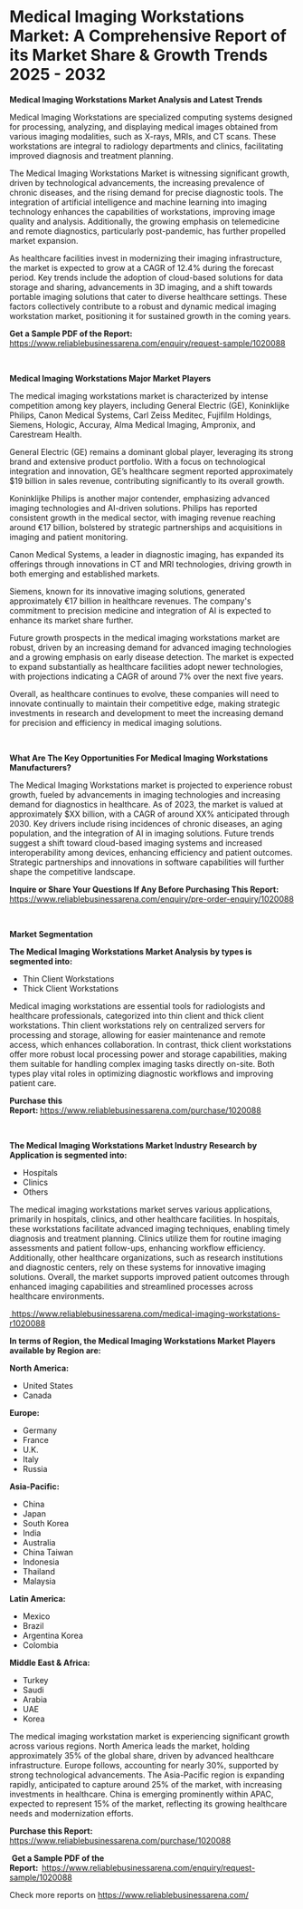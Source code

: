 <p><h1>Medical Imaging Workstations Market: A Comprehensive Report of its Market Share & Growth Trends 2025 - 2032</h1></p><p><strong>Medical Imaging Workstations Market Analysis and Latest Trends</strong></p>
<p><p>Medical Imaging Workstations are specialized computing systems designed for processing, analyzing, and displaying medical images obtained from various imaging modalities, such as X-rays, MRIs, and CT scans. These workstations are integral to radiology departments and clinics, facilitating improved diagnosis and treatment planning. </p><p>The Medical Imaging Workstations Market is witnessing significant growth, driven by technological advancements, the increasing prevalence of chronic diseases, and the rising demand for precise diagnostic tools. The integration of artificial intelligence and machine learning into imaging technology enhances the capabilities of workstations, improving image quality and analysis. Additionally, the growing emphasis on telemedicine and remote diagnostics, particularly post-pandemic, has further propelled market expansion.</p><p>As healthcare facilities invest in modernizing their imaging infrastructure, the market is expected to grow at a CAGR of 12.4% during the forecast period. Key trends include the adoption of cloud-based solutions for data storage and sharing, advancements in 3D imaging, and a shift towards portable imaging solutions that cater to diverse healthcare settings. These factors collectively contribute to a robust and dynamic medical imaging workstation market, positioning it for sustained growth in the coming years.</p></p>
<p><strong>Get a Sample PDF of the Report:&nbsp;</strong> <a href="https://www.reliablebusinessarena.com/enquiry/request-sample/1020088?utm_campaign=2945&utm_medium=2&utm_source=Github&utm_content=ia&utm_term=04032025&utm_id=medical-imaging-workstations">https://www.reliablebusinessarena.com/enquiry/request-sample/1020088</a></p>
<p>&nbsp;</p>
<p><strong>Medical Imaging Workstations Major Market Players</strong></p>
<p><p>The medical imaging workstations market is characterized by intense competition among key players, including General Electric (GE), Koninklijke Philips, Canon Medical Systems, Carl Zeiss Meditec, Fujifilm Holdings, Siemens, Hologic, Accuray, Alma Medical Imaging, Ampronix, and Carestream Health.</p><p>General Electric (GE) remains a dominant global player, leveraging its strong brand and extensive product portfolio. With a focus on technological integration and innovation, GE’s healthcare segment reported approximately $19 billion in sales revenue, contributing significantly to its overall growth.</p><p>Koninklijke Philips is another major contender, emphasizing advanced imaging technologies and AI-driven solutions. Philips has reported consistent growth in the medical sector, with imaging revenue reaching around €17 billion, bolstered by strategic partnerships and acquisitions in imaging and patient monitoring.</p><p>Canon Medical Systems, a leader in diagnostic imaging, has expanded its offerings through innovations in CT and MRI technologies, driving growth in both emerging and established markets.</p><p>Siemens, known for its innovative imaging solutions, generated approximately €17 billion in healthcare revenues. The company's commitment to precision medicine and integration of AI is expected to enhance its market share further.</p><p>Future growth prospects in the medical imaging workstations market are robust, driven by an increasing demand for advanced imaging technologies and a growing emphasis on early disease detection. The market is expected to expand substantially as healthcare facilities adopt newer technologies, with projections indicating a CAGR of around 7% over the next five years.</p><p>Overall, as healthcare continues to evolve, these companies will need to innovate continually to maintain their competitive edge, making strategic investments in research and development to meet the increasing demand for precision and efficiency in medical imaging solutions.</p></p>
<p>&nbsp;</p>
<p><strong>What Are The Key Opportunities For Medical Imaging Workstations Manufacturers?</strong></p>
<p><p>The Medical Imaging Workstations market is projected to experience robust growth, fueled by advancements in imaging technologies and increasing demand for diagnostics in healthcare. As of 2023, the market is valued at approximately $XX billion, with a CAGR of around XX% anticipated through 2030. Key drivers include rising incidences of chronic diseases, an aging population, and the integration of AI in imaging solutions. Future trends suggest a shift toward cloud-based imaging systems and increased interoperability among devices, enhancing efficiency and patient outcomes. Strategic partnerships and innovations in software capabilities will further shape the competitive landscape.</p></p>
<p><strong>Inquire or Share Your Questions If Any Before Purchasing This Report:</strong> <a href="https://www.reliablebusinessarena.com/enquiry/pre-order-enquiry/1020088?utm_campaign=2945&utm_medium=2&utm_source=Github&utm_content=ia&utm_term=04032025&utm_id=medical-imaging-workstations">https://www.reliablebusinessarena.com/enquiry/pre-order-enquiry/1020088</a></p>
<p>&nbsp;</p>
<p><strong>Market Segmentation</strong></p>
<p><strong>The Medical Imaging Workstations Market Analysis by types is segmented into:</strong></p>
<p><ul><li>Thin Client Workstations</li><li>Thick Client Workstations</li></ul></p>
<p><p>Medical imaging workstations are essential tools for radiologists and healthcare professionals, categorized into thin client and thick client workstations. Thin client workstations rely on centralized servers for processing and storage, allowing for easier maintenance and remote access, which enhances collaboration. In contrast, thick client workstations offer more robust local processing power and storage capabilities, making them suitable for handling complex imaging tasks directly on-site. Both types play vital roles in optimizing diagnostic workflows and improving patient care.</p></p>
<p><strong>Purchase this Report:&nbsp;</strong><a href="https://www.reliablebusinessarena.com/purchase/1020088?utm_campaign=2945&utm_medium=2&utm_source=Github&utm_content=ia&utm_term=04032025&utm_id=medical-imaging-workstations">https://www.reliablebusinessarena.com/purchase/1020088</a></p>
<p>&nbsp;</p>
<p><strong>The Medical Imaging Workstations Market Industry Research by Application is segmented into:</strong></p>
<p><ul><li>Hospitals</li><li>Clinics</li><li>Others</li></ul></p>
<p><p>The medical imaging workstations market serves various applications, primarily in hospitals, clinics, and other healthcare facilities. In hospitals, these workstations facilitate advanced imaging techniques, enabling timely diagnosis and treatment planning. Clinics utilize them for routine imaging assessments and patient follow-ups, enhancing workflow efficiency. Additionally, other healthcare organizations, such as research institutions and diagnostic centers, rely on these systems for innovative imaging solutions. Overall, the market supports improved patient outcomes through enhanced imaging capabilities and streamlined processes across healthcare environments.</p></p>
<p><a href="https://www.reliablebusinessarena.com/medical-imaging-workstations-r1020088?utm_campaign=2945&utm_medium=2&utm_source=Github&utm_content=ia&utm_term=04032025&utm_id=medical-imaging-workstations">&nbsp;https://www.reliablebusinessarena.com/medical-imaging-workstations-r1020088</a></p>
<p><strong>In terms of Region, the Medical Imaging Workstations Market Players available by Region are:</strong></p>
<p>
    <p> <strong> North America: </strong>
        <ul>
            <li>United States</li>
            <li>Canada</li>
        </ul>
        </p> 
    <p> <strong> Europe: </strong>
        <ul>
            <li>Germany</li>
            <li>France</li>
            <li>U.K.</li>
            <li>Italy</li>
            <li>Russia</li>
        </ul>
        </p> 
    <p> <strong> Asia-Pacific: </strong>
        <ul>
            <li>China</li>
            <li>Japan</li>
            <li>South Korea</li>
            <li>India</li>
            <li>Australia</li>
            <li>China Taiwan</li>
            <li>Indonesia</li>
            <li>Thailand</li>
            <li>Malaysia</li>
        </ul>
        </p> 
    <p> <strong> Latin America: </strong>
        <ul>
            <li>Mexico</li>
            <li>Brazil</li>
            <li>Argentina Korea</li>
            <li>Colombia</li>
        </ul>
        </p> 
    <p> <strong> Middle East & Africa: </strong>
        <ul>
            <li>Turkey</li>
            <li>Saudi</li>
            <li>Arabia</li>
            <li>UAE</li>
            <li>Korea</li>
        </ul>
    </p>
    </p>
<p><p>The medical imaging workstation market is experiencing significant growth across various regions. North America leads the market, holding approximately 35% of the global share, driven by advanced healthcare infrastructure. Europe follows, accounting for nearly 30%, supported by strong technological advancements. The Asia-Pacific region is expanding rapidly, anticipated to capture around 25% of the market, with increasing investments in healthcare. China is emerging prominently within APAC, expected to represent 15% of the market, reflecting its growing healthcare needs and modernization efforts.</p></p>
<p><strong>Purchase this Report: </strong><a href="https://www.reliablebusinessarena.com/purchase/1020088?utm_campaign=2945&utm_medium=2&utm_source=Github&utm_content=ia&utm_term=04032025&utm_id=medical-imaging-workstations">https://www.reliablebusinessarena.com/purchase/1020088</a></p>
<p>&nbsp;<strong>Get a Sample PDF of the Report:&nbsp;&nbsp;</strong><a href="https://www.reliablebusinessarena.com/enquiry/request-sample/1020088?utm_campaign=2945&utm_medium=2&utm_source=Github&utm_content=ia&utm_term=04032025&utm_id=medical-imaging-workstations">https://www.reliablebusinessarena.com/enquiry/request-sample/1020088</a></p>
<p><strong></strong></p>
<p>Check more reports on <a href="https://www.reliablebusinessarena.com/?utm_campaign=2945&utm_medium=2&utm_source=Github&utm_content=ia&utm_term=04032025&utm_id=medical-imaging-workstations">https://www.reliablebusinessarena.com/</a></p>